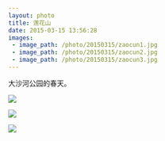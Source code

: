 ```yaml
---
layout: photo
title: 莲花山
date: 2015-03-15 13:56:28
images:
 - image_path: /photo/20150315/zaocun1.jpg
 - image_path: /photo/20150315/zaocun2.jpg
 - image_path: /photo/20150315/zaocun3.jpg
---
```


大沙河公园的春天。

![]({{site:url}}/photo/20150315/zaocun1.jpg)

![]({{site:url}}/photo/20150315/zaocun2.jpg)

![]({{site:url}}/photo/20150315/zaocun3.jpg)
